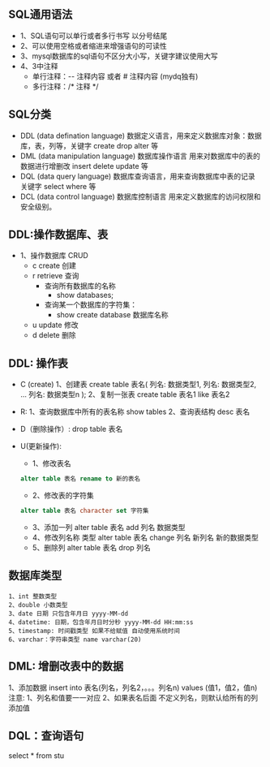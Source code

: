 ## SQL通用语法
- 1、SQL语句可以单行或者多行书写 以分号结尾
- 2、可以使用空格或者缩进来增强语句的可读性
- 3、mysql数据库的sql语句不区分大小写，关键字建议使用大写
- 4、3中注释
    * 单行注释：-- 注释内容 或者 # 注释内容 (mydq独有)
    * 多行注释：/* 注释 */ 


## SQL分类
- DDL (data defination language) 数据定义语言，用来定义数据库对象：数据库，表，列等，关键字 create drop alter 等
- DML (data manipulation language) 数据库操作语言 用来对数据库中的表的数据进行增删改 insert delete update 等
- DQL (data query language) 数据库查询语言，用来查询数据库中表的记录 关键字 select where 等
- DCL (data control language) 数据库控制语言 用来定义数据库的访问权限和安全级别。

## DDL:操作数据库、表
- 1、操作数据库 CRUD
  * c create  创建
  * r retrieve 查询
    * 查询所有数据库的名称
      * show databases;
    * 查询某一个数据库的字符集：
      * show create database 数据库名称
  * u update 修改
  * d delete 删除

## DDL: 操作表
- C (create)
1、创建表
create table 表名(
  列名: 数据类型1,
  列名: 数据类型2,
  ...
  列名: 数据类型n
);
2、复制一张表
create table 表名1 like 表名2
- R: 
1、查询数据库中所有的表名称
show tables 
2、查询表结构
desc 表名
- D（删除操作）:
drop table 表名

- U(更新操作):
  * 1、修改表名
  ```sql
  alter table 表名 rename to 新的表名
  ```
  * 2、修改表的字符集
  ```sql
  alter table 表名 character set 字符集
  ```
  * 3、添加一列
  alter table 表名 add 列名 数据类型
  * 4、修改列名称 类型
  alter table 表名 change 列名 新列名  新的数据类型
  * 5、删除列
  alter table 表名 drop 列名
## 数据库类型
```
1、int 整数类型
2、double 小数类型
3、date 日期 只包含年月日 yyyy-MM-dd
4、datetime: 日期，包含年月日时分秒 yyyy-MM-dd HH:mm:ss
5、timestamp: 时间戳类型 如果不给赋值 自动使用系统时间
6、varchar：字符串类型 name varchar(20)
```

## DML: 增删改表中的数据
1、添加数据
  insert into 表名(列名，列名2，。。。列名n) values (值1，值2，值n)
注意: 
1、列名和值要一一对应
2、如果表名后面 不定义列名，则默认给所有的列添加值




## DQL：查询语句
select * from stu

